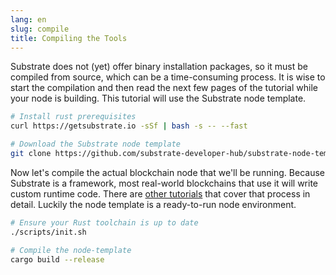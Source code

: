 ```yaml
---
lang: en
slug: compile
title: Compiling the Tools
---
```


Substrate does not (yet) offer binary installation packages, so it must be compiled from source, which can be a time-consuming process. It is wise to start the compilation and then read the next few pages of the tutorial while your node is building. This tutorial will use the Substrate node template.

```bash
# Install rust prerequisites
curl https://getsubstrate.io -sSf | bash -s -- --fast

# Download the Substrate node template
git clone https://github.com/substrate-developer-hub/substrate-node-template.git
```


Now let's compile the actual blockchain node that we'll be running. Because Substrate is a framework, most real-world blockchains that use it will write custom runtime code. There are [other tutorials](/tutorials/) that cover that process in detail. Luckily the node template is a ready-to-run node environment.

```bash
# Ensure your Rust toolchain is up to date
./scripts/init.sh

# Compile the node-template
cargo build --release
```
